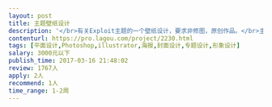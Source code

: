 ```yaml
---                
layout: post       
title: 主题壁纸设计           
description: '</br>有关Exploit主题的一个壁纸设计，要求非修图，原创作品。</br>主要用于电脑桌面背景，设计主题必需突出文字“Exploit”，并将“Www.15PB.Com”隐藏到设计元素中去。</br></br>壁纸的整体设计要求有品质，细节经得起推敲，构图合理、配色合理，物体/人物结构合理，比例正确。</br></br>景深控制合理，透视正确，偏写实风格。</br>'     
contenturl: https://pro.lagou.com/project/2230.html      
tags: [平面设计,Photoshop,illustrator,海报,封面设计,专题设计,形象设计]            
salary: 3000元以下          
publish_time: 2017-03-16 21:48:02         
review: 1767人                   
apply: 2人                   
recommend: 1人                   
time_range: 1-2周              
---                 
```

